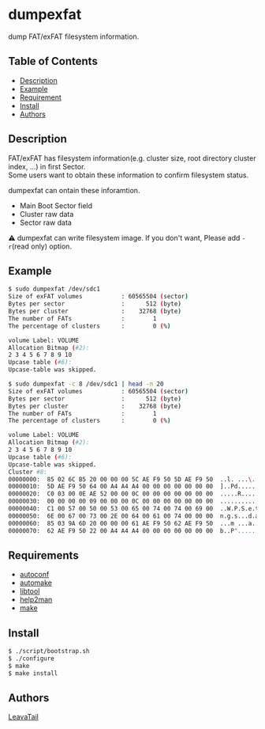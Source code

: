# dumpexfat
dump FAT/exFAT filesystem information.

## Table of Contents
- [Description](#Description)
- [Example](#Example)
- [Requirement](#Requirement)
- [Install](#Install)
- [Authors](#Authors)

## Description
FAT/exFAT has filesystem information(e.g. cluster size, root directory cluster index, ...) in first Sector.  
Some users want to obtain these information to confirm filesystem status.

dumpexfat can ontain these inforamtion.

 * Main Boot Sector field
 * Cluster raw data
 * Sector raw data

:warning: dumpexfat can write filesystem image. If you don't want, Please add `-r`(read only) option.

## Example
```sh
$ sudo dumpexfat /dev/sdc1
Size of exFAT volumes           : 60565504 (sector)
Bytes per sector                :      512 (byte)
Bytes per cluster               :    32768 (byte)
The number of FATs              :        1
The percentage of clusters      :        0 (%)

volume Label: VOLUME
Allocation Bitmap (#2):
2 3 4 5 6 7 8 9 10 
Upcase table (#6):
Upcase-table was skipped.
```

```sh
$ sudo dumpexfat -c 8 /dev/sdc1 | head -n 20
Size of exFAT volumes           : 60565504 (sector)
Bytes per sector                :      512 (byte)
Bytes per cluster               :    32768 (byte)
The number of FATs              :        1
The percentage of clusters      :        0 (%)

volume Label: VOLUME
Allocation Bitmap (#2):
2 3 4 5 6 7 8 9 10 
Upcase table (#6):
Upcase-table was skipped.
Cluster #8:
00000000:  85 02 6C B5 20 00 00 00 5C AE F9 50 5D AE F9 50  ..l. ...\..P]..P
00000010:  5D AE F9 50 64 00 A4 A4 A4 00 00 00 00 00 00 00  ]..Pd...........
00000020:  C0 03 00 0E AE 52 00 00 0C 00 00 00 00 00 00 00  .....R..........
00000030:  00 00 00 00 09 00 00 00 0C 00 00 00 00 00 00 00  ................
00000040:  C1 00 57 00 50 00 53 00 65 00 74 00 74 00 69 00  ..W.P.S.e.t.t.i.
00000050:  6E 00 67 00 73 00 2E 00 64 00 61 00 74 00 00 00  n.g.s...d.a.t...
00000060:  85 03 9A 6D 20 00 00 00 61 AE F9 50 62 AE F9 50  ...m ...a..Pb..P
00000070:  62 AE F9 50 22 00 A4 A4 A4 00 00 00 00 00 00 00  b..P"...........
```

## Requirements
* [autoconf](http://www.gnu.org/software/autoconf/)
* [automake](https://www.gnu.org/software/automake/)
* [libtool](https://www.gnu.org/software/libtool/)
* [help2man](https://www.gnu.org/software/help2man/)
* [make](https://www.gnu.org/software/make/)

## Install
```sh
$ ./script/bootstrap.sh
$ ./configure
$ make
$ make install
```

## Authors
[LeavaTail](https://github.com/LeavaTail)
